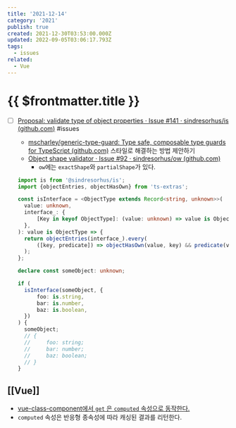 ```yaml
---
title: '2021-12-14'
category: '2021'
publish: true
created: 2021-12-30T03:53:00.000Z
updated: 2022-09-05T03:06:17.793Z
tags:
  - issues
related:
  - Vue
---
```


# {{ $frontmatter.title }}

- [ ] [Proposal: validate type of object properties · Issue #141 · sindresorhus/is (github.com)](https://github.com/sindresorhus/is/issues/141) #issues

  - [mscharley/generic-type-guard: Type safe, composable type guards for TypeScript (github.com)](https://github.com/mscharley/generic-type-guard#type-safety) 스타일로 해결하는 방법 제안하기
  - [Object shape validator · Issue #92 · sindresorhus/ow (github.com)](https://github.com/sindresorhus/ow/issues/92)
    - `ow`에는 `exactShape`와 `partialShape`가 있다.

  ```ts
  import is from '@sindresorhus/is';
  import {objectEntries, objectHasOwn} from 'ts-extras';

  const isInterface = <ObjectType extends Record<string, unknown>>(
  	value: unknown,
  	interface_: {
  		[Key in keyof ObjectType]: (value: unknown) => value is ObjectType[Key];
  	},
  ): value is ObjectType => {
  	return objectEntries(interface_).every(
  		([key, predicate]) => objectHasOwn(value, key) && predicate(value[key]),
  	);
  };

  declare const someObject: unknown;

  if (
  	isInterface(someObject, {
  		foo: is.string,
  		bar: is.number,
  		baz: is.boolean,
  	})
  ) {
  	someObject;
  	// {
  	//     foo: string;
  	//     bar: number;
  	//     baz: boolean;
  	// }
  }
  ```

## [[Vue]]

- [vue-class-component에서 `get` 은 `computed` 속성으로 동작한다.](https://class-component.vuejs.org/guide/class-component.html#computed-properties)
- `computed` 속성은 반응형 종속성에 따라 캐싱된 결과를 리턴한다.
